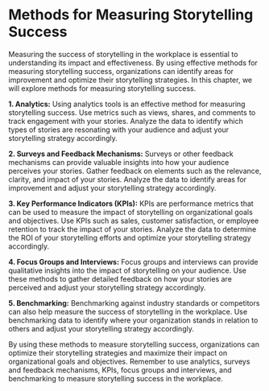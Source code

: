 Methods for Measuring Storytelling Success
======================================================================================

Measuring the success of storytelling in the workplace is essential to understanding its impact and effectiveness. By using effective methods for measuring storytelling success, organizations can identify areas for improvement and optimize their storytelling strategies. In this chapter, we will explore methods for measuring storytelling success.

**1. Analytics:** Using analytics tools is an effective method for measuring storytelling success. Use metrics such as views, shares, and comments to track engagement with your stories. Analyze the data to identify which types of stories are resonating with your audience and adjust your storytelling strategy accordingly.

**2. Surveys and Feedback Mechanisms:** Surveys or other feedback mechanisms can provide valuable insights into how your audience perceives your stories. Gather feedback on elements such as the relevance, clarity, and impact of your stories. Analyze the data to identify areas for improvement and adjust your storytelling strategy accordingly.

**3. Key Performance Indicators (KPIs):** KPIs are performance metrics that can be used to measure the impact of storytelling on organizational goals and objectives. Use KPIs such as sales, customer satisfaction, or employee retention to track the impact of your stories. Analyze the data to determine the ROI of your storytelling efforts and optimize your storytelling strategy accordingly.

**4. Focus Groups and Interviews:** Focus groups and interviews can provide qualitative insights into the impact of storytelling on your audience. Use these methods to gather detailed feedback on how your stories are perceived and adjust your storytelling strategy accordingly.

**5. Benchmarking:** Benchmarking against industry standards or competitors can also help measure the success of storytelling in the workplace. Use benchmarking data to identify where your organization stands in relation to others and adjust your storytelling strategy accordingly.

By using these methods to measure storytelling success, organizations can optimize their storytelling strategies and maximize their impact on organizational goals and objectives. Remember to use analytics, surveys and feedback mechanisms, KPIs, focus groups and interviews, and benchmarking to measure storytelling success in the workplace.


